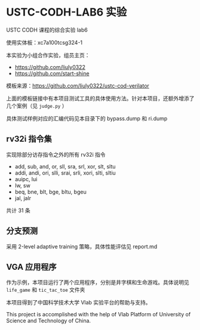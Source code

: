 # USTC-CODH-LAB6 实验

USTC CODH 课程的综合实验 lab6

使用实体板：xc7a100tcsg324-1

本实验为小组合作实验，组员主页：

- <https://github.com/liuly0322>
- <https://github.com/start-shine>

模板来源：<https://github.com/liuly0322/ustc-cod-verilator>

上面的模板链接中有本项目测试工具的具体使用方法。针对本项目，还额外增添了几个案例（见 `judge.py` ）

具体测试样例对应的汇编代码见本目录下的 bypass.dump 和 ri.dump

## rv32i 指令集

实现除部分访存指令之外的所有 rv32i 指令

- add, sub, and, or, sll, sra, srl, xor, slt, sltu
- addi, andi, ori, slli, srai, srli, xori, slti, sltiu
- auipc, lui
- lw, sw
- beq, bne, blt, bge, bltu, bgeu
- jal, jalr

共计 31 条

## 分支预测

采用 2-level adaptive training 策略，具体性能评估见 report.md

## VGA 应用程序

作为示例，本项目运行了两个应用程序，分别是井字棋和生命游戏。具体说明见 `life_game` 和 `tic_tac_toe` 文件夹

本项目得到了中国科学技术大学 Vlab 实验平台的帮助与支持。

This project is accomplished with the help of Vlab Platform of University of Science and Technology of China.
